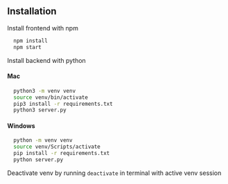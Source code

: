 
## Installation

Install frontend with npm

```bash
  npm install
  npm start
```
    
Install backend with python

#### Mac
```bash
  python3 -m venv venv
  source venv/bin/activate
  pip3 install -r requirements.txt
  python3 server.py  
```

#### Windows
```bash
  python -m venv venv
  source venv/Scripts/activate
  pip install -r requirements.txt
  python server.py  
```

Deactivate venv by running `deactivate` in terminal with active venv session

